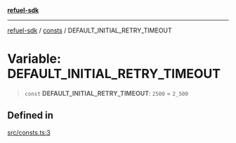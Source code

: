 [**refuel-sdk**](../../README.md)

***

[refuel-sdk](../../modules.md) / [consts](../README.md) / DEFAULT\_INITIAL\_RETRY\_TIMEOUT

# Variable: DEFAULT\_INITIAL\_RETRY\_TIMEOUT

> `const` **DEFAULT\_INITIAL\_RETRY\_TIMEOUT**: `2500` = `2_500`

## Defined in

[src/consts.ts:3](https://github.com/refuel-ai/refuel-sdk/blob/61d30041216a525535e2edabde48af0f00ec66c9/src/consts.ts#L3)
